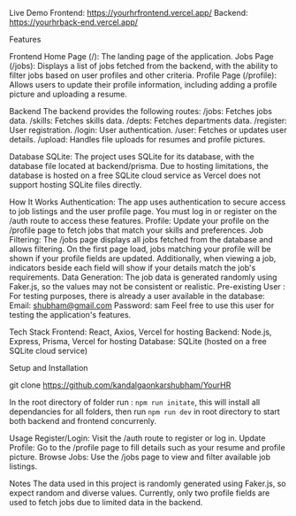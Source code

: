 Live Demo
Frontend: https://yourhrfrontend.vercel.app/
Backend: https://yourhrback-end.vercel.app/

Features

Frontend
Home Page (/): The landing page of the application.
Jobs Page (/jobs): Displays a list of jobs fetched from the backend, with the ability to filter jobs based on user profiles and other criteria.
Profile Page (/profile): Allows users to update their profile information, including adding a profile picture and uploading a resume.

Backend
The backend provides the following routes:
/jobs: Fetches jobs data.
/skills: Fetches skills data.
/depts: Fetches departments data.
/register: User registration.
/login: User authentication.
/user: Fetches or updates user details.
/upload: Handles file uploads for resumes and profile pictures.

Database
SQLite: The project uses SQLite for its database, with the database file located at backend/prisma.
Due to hosting limitations, the database is hosted on a free SQLite cloud service as Vercel does not support hosting SQLite files directly.

How It Works
Authentication: The app uses authentication to secure access to job listings and the user profile page. You must log in or register on the /auth route to access these features.
Profile: Update your profile on the /profile page to fetch jobs that match your skills and preferences.
Job Filtering: The /jobs page displays all jobs fetched from the database and allows filtering. On the first page load, jobs matching your profile will be shown if your profile fields are updated. Additionally, when viewing a job, indicators beside each field will show if your details match the job's requirements.
Data Generation: The job data is generated randomly using Faker.js, so the values may not be consistent or realistic.
Pre-existing User :
For testing purposes, there is already a user available in the database:
Email: shubham@gmail.com
Password: sam
Feel free to use this user for testing the application's features.

Tech Stack
Frontend: React, Axios, Vercel for hosting
Backend: Node.js, Express, Prisma, Vercel for hosting
Database: SQLite (hosted on a free SQLite cloud service)

Setup and Installation

git clone https://github.com/kandalgaonkarshubham/YourHR

In the root directory of folder run : `npm run initate`, this will install all dependancies for all folders, then run `npm run dev` in root directory to start both backend and frontend concurrenly.


Usage
Register/Login: Visit the /auth route to register or log in.
Update Profile: Go to the /profile page to fill details such as your resume and profile picture.
Browse Jobs: Use the /jobs page to view and filter available job listings.

Notes
The data used in this project is randomly generated using Faker.js, so expect random and diverse values.
Currently, only two profile fields are used to fetch jobs due to limited data in the backend.
